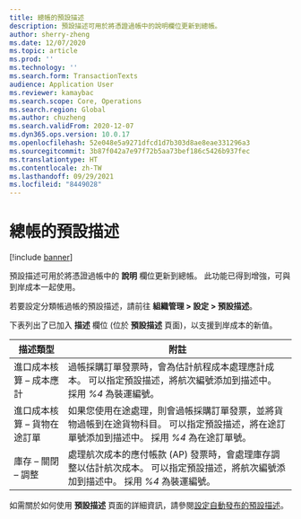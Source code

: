 ```yaml
---
title: 總帳的預設描述
description: 預設描述可用於將憑證過帳中的說明欄位更新到總帳。
author: sherry-zheng
ms.date: 12/07/2020
ms.topic: article
ms.prod: ''
ms.technology: ''
ms.search.form: TransactionTexts
audience: Application User
ms.reviewer: kamaybac
ms.search.scope: Core, Operations
ms.search.region: Global
ms.author: chuzheng
ms.search.validFrom: 2020-12-07
ms.dyn365.ops.version: 10.0.17
ms.openlocfilehash: 52e048e5a9271dfcd1d7b303d8ae8eae331296a3
ms.sourcegitcommit: 3b87f042a7e97f72b5aa73bef186c5426b937fec
ms.translationtype: HT
ms.contentlocale: zh-TW
ms.lasthandoff: 09/29/2021
ms.locfileid: "8449028"
---
```

# <a name="default-descriptions-for-the-general-ledger"></a>總帳的預設描述

[!include [banner](../../includes/banner.md)]

預設描述可用於將憑證過帳中的 **說明** 欄位更新到總帳。 此功能已得到增強，可與到岸成本一起使用。

若要設定分類帳過帳的預設描述，請前往 **組織管理 \> 設定 \> 預設描述**。

下表列出了已加入 **描述** 欄位 (位於 **預設描述** 頁面)，以支援到岸成本的新值。

| 描述類型 | 附註 |
|---|---|
| 進口成本核算 – 成本應計 | 過帳採購訂單發票時，會為估計航程成本處理應計成本。 可以指定預設描述，將航次編號添加到描述中。 採用 *%4* 為裝運編號。 |
| 進口成本核算 – 貨物在途訂單 | 如果您使用在途處理，則會過帳採購訂單發票，並將貨物過帳到在途貨物科目。 可以指定預設描述，將在途訂單號添加到描述中。 採用 *%4* 為在途訂單號。 |
| 庫存 – 關閉 – 調整 | 處理航次成本的應付帳款 (AP) 發票時，會處理庫存調整以估計航次成本。 可以指定預設描述，將航次編號添加到描述中。 採用 *%4* 為裝運編號。 |

如需關於如何使用 **預設描述** 頁面的詳細資訊，請參閱[設定自動發布的預設描述](../../finance/general-ledger/set-up-default-descriptions-for-automatic-posting.md)。
